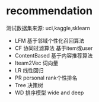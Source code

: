 # recommendation 
  测试数据集来源: uci,kaggle,sklearn
- LFM  基于邻域个性化召回算法
- CF 协同过滤算法 基于item或user
- ContentBased 基于内容推荐算法
- Iteam2Vec    词向量
- LR  线性回归
- PR  personal rank个性排名
- Tree 决策树
- WD  排序模型 wide and deep

